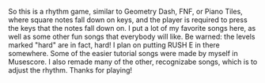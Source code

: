 So this is a rhythm game, similar to Geometry Dash, FNF, or Piano Tiles, where square notes fall down on keys, and the player is required to press the keys that the notes fall down on. 
I put a lot of my favorite songs here, as well as some other fun songs that everybody will like. Be warned: the levels marked "hard" are in fact, hard! I plan on putting RUSH E in there somewhere. 
Some of the easier tutorial songs were made by myself in Musescore. I also remade many of the other, recognizabe songs, which is to adjust the rhythm. 
Thanks for playing!
